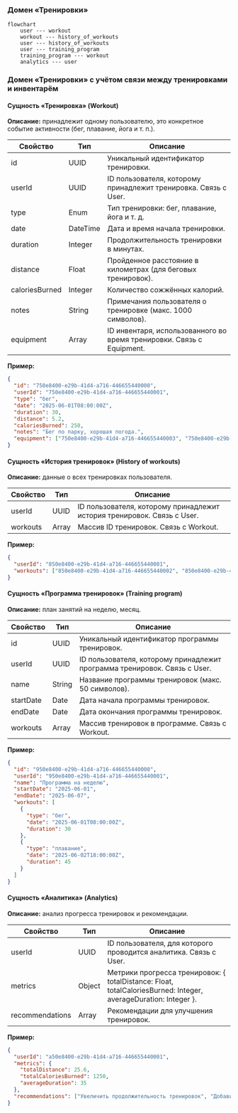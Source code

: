 ### Домен «Тренировки»

```mermaid
flowchart
    user --- workout
    workout --- history_of_workouts
    user --- history_of_workouts
    user --- training_program
    training_program --- workout
    analytics --- user
```
### Домен «Тренировки» с учётом связи между тренировками и инвентарём

#### Сущность «Тренировка» (Workout)

**Описание:** принадлежит одному пользователю, это конкретное событие активности (бег, плавание, йога и т. п.).

| Свойство | Тип | Описание |
| --- | --- | --- |
| id | UUID | Уникальный идентификатор тренировки. |
| userId | UUID | ID пользователя, которому принадлежит тренировка. Связь с User. |
| type | Enum | Тип тренировки: бег, плавание, йога и т. д. |
| date | DateTime | Дата и время начала тренировки. |
| duration | Integer | Продолжительность тренировки в минутах. |
| distance | Float | Пройденное расстояние в километрах (для беговых тренировок). |
| caloriesBurned | Integer | Количество сожжённых калорий. |
| notes | String | Примечания пользователя о тренировке (макс. 1000 символов). |
| equipment |Array<UUID>| ID инвентаря, использованного во время тренировки. Связь с Equipment. |

**Пример:**
```json
{
  "id": "750e8400-e29b-41d4-a716-446655440000",
  "userId": "750e8400-e29b-41d4-a716-446655440001",
  "type": "бег",
  "date": "2025-06-01T08:00:00Z",
  "duration": 30,
  "distance": 5.2,
  "caloriesBurned": 250,
  "notes": "Бег по парку, хорошая погода.",
  "equipment": ["750e8400-e29b-41d4-a716-446655440003", "750e8400-e29b-41d4-a716-446655440004"]
}
```

#### Сущность «История тренировок» (History of workouts)

**Описание:** данные о всех тренировках пользователя.

| Свойство | Тип | Описание |
| --- | --- | --- |
| userId | UUID | ID пользователя, которому принадлежит история тренировок. Связь с User. |
| workouts | Array | Массив ID тренировок. Связь с Workout. |

**Пример:**
```json
{
  "userId": "850e8400-e29b-41d4-a716-446655440001",
  "workouts": ["850e8400-e29b-41d4-a716-446655440002", "850e8400-e29b-41d4-a716-446655440003"]
}
```

#### Сущность «Программа тренировок» (Training program)

**Описание:** план занятий на неделю, месяц.

| Свойство | Тип | Описание |
| --- | --- | --- |
| id | UUID | Уникальный идентификатор программы тренировок. |
| userId | UUID | ID пользователя, которому принадлежит программа тренировок. Связь с User. |
| name | String | Название программы тренировок (макс. 50 символов). |
| startDate | Date | Дата начала программы тренировок. |
| endDate | Date | Дата окончания программы тренировок. |
| workouts | Array | Массив тренировок в программе. Связь с Workout. |

**Пример:**
```json
{
  "id": "950e8400-e29b-41d4-a716-446655440000",
  "userId": "950e8400-e29b-41d4-a716-446655440001",
  "name": "Программа на неделю",
  "startDate": "2025-06-01",
  "endDate": "2025-06-07",
  "workouts": [
    {
      "type": "бег",
      "date": "2025-06-01T08:00:00Z",
      "duration": 30
    },
    {
      "type": "плавание",
      "date": "2025-06-02T18:00:00Z",
      "duration": 45
    }
  ]
}
```

#### Сущность «Аналитика» (Analytics)

**Описание:** анализ прогресса тренировок и рекомендации.

| Свойство | Тип | Описание |
| --- | --- | --- |
| userId | UUID | ID пользователя, для которого проводится аналитика. Связь с User. |
| metrics | Object | Метрики прогресса тренировок: { totalDistance: Float, totalCaloriesBurned: Integer, averageDuration: Integer }. |
| recommendations | Array | Рекомендации для улучшения тренировок. |

**Пример:**
```json
{
  "userId": "a50e8400-e29b-41d4-a716-446655440001",
  "metrics": {
    "totalDistance": 25.6,
    "totalCaloriesBurned": 1250,
    "averageDuration": 35
  },
  "recommendations": ["Увеличить продолжительность тренировок", "Добавить силовые упражнения"]
}
```
